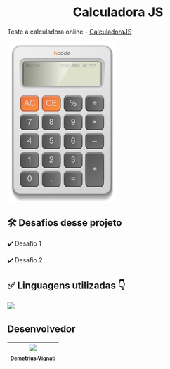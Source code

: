 <h1 align="center">Calculadora JS</h1>

Teste a calculadora online - [CalculadoraJS](https://www.google.com)

<img width="250" alt="Imagem do site" src="https://github.com/demetriusvas/CalculadoraJS/blob/4f1b55d86c1152af304707c218ebb758d58c0433/assets/img/calculadora-javascript.jpg">

## 🛠️ Desafios desse projeto

:heavy_check_mark: Desafio 1

:heavy_check_mark: Desafio 2


## ✅ Linguagens utilizadas 👇

<p align="left">
  <a href="#">
    <img src="https://skillicons.dev/icons?i=html,css,js" />
  </a>
</p>

## Desenvolvedor

| [<img src="https://avatars.githubusercontent.com/u/22012261?s=400&v=4" width=115><br><sub>Demetrius Vignati</sub>](https://github.com/demetriusvas) |
| :---: |